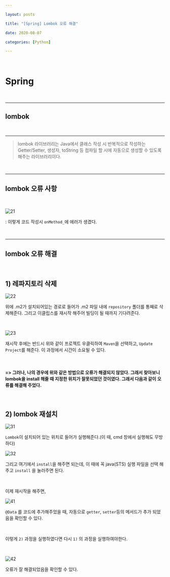 ```yaml
---

layout: posts

title: "[Spring] Lombok 오류 해결"

date: 2020-08-07

categories: [Python]

---
```


<br>

# Spring

<br>

- - -

## lombok 

<br>

- - -

<blockquote>lombok 라이브러리는 Java에서 클래스 작성 시 반복적으로 작성하는 Getter/Setter, 생성자, toString 등 컴파일 할 시에 자동으로 생성할 수 있도록 해주는 라이브러리이다.
</blockquote>

<br>

- - -

## lombok 오류 사항

<br>

![21](https://user-images.githubusercontent.com/67821750/89551386-da000980-d845-11ea-9448-93fb92d2f1ec.png)

: 이렇게 코드 작성시 `onMethod_`에 에러가 생겼다.

<br>

- - -

## lombok 오류 해결

<br>

## 1) 레파지토리 삭제

![22](https://user-images.githubusercontent.com/67821750/89551573-10d61f80-d846-11ea-9683-eb0fb5fbb7f5.png)

위에 .m2가 설치되어있는 경로로 들어가 .m2 파일 내에 `repository` 폴더를 통째로 삭제해준다. 그리고 이클립스를 재시작 해주어 빌딩이 될 때까지 기다려준다.

<br>

![23](https://user-images.githubusercontent.com/67821750/89551841-5e528c80-d846-11ea-9d8a-a4b9b2f6320c.png)

재시작 후에는 반드시 위와 같이 프로젝트 우클릭하여 `Maven`을 선택하고, `Update Project`를 해준다. 이 과정에서 시간이 소요될 수 있다.

<br>

#### => 그러나, 나의 경우에 위와 같은 방법으로 오류가 해결되지 않았다. 그래서 찾아보니 lombok을 install 해줄 때 지정한 위치가 잘못되었던 것이였다. 그래서 다음과 같이 오류를 해결해 주었다.

<br>

## 2) lombok 재설치

![31](https://user-images.githubusercontent.com/67821750/89552286-eafd4a80-d846-11ea-9c4d-92bc0241eb3f.png)

`Lombok`이 설치되어 있는 위치로 들어가 실행해준다.(이 때, cmd 창에서 실행해도 무방하다)

![32](https://user-images.githubusercontent.com/67821750/89552426-141ddb00-d847-11ea-95af-02ef20a1c6c9.png)

그리고 여기에서 `install`을 해주면 되는데, 이 때에 꼭 java(STS) 실행 파일을 선택 해주고 `install` 을 눌러주면 된다.

<br>

이제 재시작을 해주면,

![41](https://user-images.githubusercontent.com/67821750/89552617-5cd59400-d847-11ea-9256-68bb5d0b5a5f.png)

`@Data` 를 코드에 추가해주었을 때, 자동으로 `getter`, `setter`등의 메서드가 추가 되었음을 확인할 수 있다.

<br>

이렇게 `2)` 과정을 실행하였다면 다시 `1)` 의 과정을 실행하여야한다.

<br>

![42](https://user-images.githubusercontent.com/67821750/89552742-84c4f780-d847-11ea-8332-edd357db6283.png)

오류가 잘 해결되었음을 확인할 수 있다.


<br>
<br>
